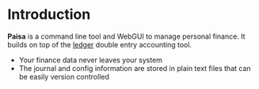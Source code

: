 # Introduction

**Paisa** is a command line tool and WebGUI to manage personal finance. It
builds on top of the [ledger](https://www.ledger-cli.org/) double entry accounting tool.

* Your finance data never leaves your system
* The journal and config information are stored in plain text files
  that can be easily version controlled
